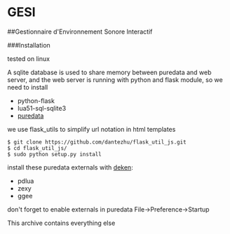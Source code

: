 # GESI
##Gestionnaire d'Environnement Sonore Interactif

###Installation

tested on linux

A sqlite database is used to share memory between puredata and web server, and the web server is running with python and flask module, so we need to install
* python-flask 
* lua51-sql-sqlite3
* [puredata](https://puredata.info/downloads/pure-data)

we use flask_utils to simplify url notation in html templates
```
$ git clone https://github.com/dantezhu/flask_util_js.git
$ cd flask_util_js/
$ sudo python setup.py install
```

install  these puredata externals with [deken](https://github.com/pure-data/deken):
* pdlua
* zexy
* ggee

don't forget to enable externals in puredata File->Preference->Startup

This archive contains everything else








